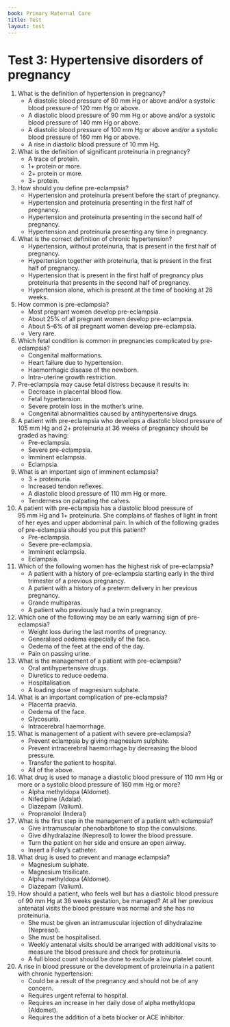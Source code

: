 ```yaml
---
book: Primary Maternal Care
title: Test
layout: test
---
```


# Test 3: Hypertensive disorders of pregnancy

1.	What is the definition of hypertension in pregnancy?
	-	A diastolic blood pressure of 80&nbsp;mm&nbsp;Hg or above and/or a systolic blood pressure of 120&nbsp;mm&nbsp;Hg or above.
	+	A diastolic blood pressure of 90&nbsp;mm&nbsp;Hg or above and/or a systolic blood pressure of 140&nbsp;mm&nbsp;Hg or above.
	-	A diastolic blood pressure of 100&nbsp;mm&nbsp;Hg or above and/or a systolic blood pressure of 160&nbsp;mm&nbsp;Hg or above.
	-	A rise in diastolic blood pressure of 10&nbsp;mm&nbsp;Hg.
2.	What is the definition of significant proteinuria in pregnancy?
	-	A trace of protein.
	+	1+ protein or more.
	-	2+ protein or more.
	-	3+ protein.
3.	How should you define pre-eclampsia?
	-	Hypertension and proteinuria present before the start of pregnancy.
	-	Hypertension and proteinuria presenting in the first half of pregnancy.
	+	Hypertension and proteinuria presenting in the second half of pregnancy.
	-	Hypertension and proteinuria presenting any time in pregnancy.
4.	What is the correct definition of chronic hypertension?
	+	Hypertension, without proteinuria, that is present in the first half of pregnancy.
	-	Hypertension together with proteinuria, that is present in the first half of pregnancy.
	-	Hypertension that is present in the first half of pregnancy plus proteinuria that presents in the second half of pregnancy.
	-	Hypertension alone, which is present at the time of booking at 28 weeks.
5.	How common is pre-eclampsia?
	-	Most pregnant women develop pre-eclampsia.
	-	About 25% of all pregnant women develop pre-eclampsia.
	+	About 5–6% of all pregnant women develop pre-eclampsia.
	-	Very rare.
6.	Which fetal condition is common in pregnancies complicated by pre-eclampsia?
	-	Congenital malformations.
	-	Heart failure due to hypertension.
	-	Haemorrhagic disease of the newborn.
	+	Intra-uterine growth restriction.
7.	Pre-eclampsia may cause fetal distress because it results in:
	+	Decrease in placental blood flow.
	-	Fetal hypertension.
	-	Severe protein loss in the mother’s urine.
	-	Congenital abnormalities caused by antihypertensive drugs.
8.	A patient with pre-eclampsia who develops a diastolic blood pressure of 105&nbsp;mm&nbsp;Hg and 2+ proteinuria at 36 weeks of pregnancy should be graded as having:
	+	Pre-eclampsia.
	-	Severe pre-eclampsia.
	-	Imminent eclampsia.
	-	Eclampsia.
9.	What is an important sign of imminent eclampsia?
	-	3 + proteinuria.
	+	Increased tendon reflexes.
	-	A diastolic blood pressure of 110&nbsp;mm&nbsp;Hg or more.
	-	Tenderness on palpating the calves.
10.	A patient with pre-eclampsia has a diastolic blood pressure of 95&nbsp;mm&nbsp;Hg and 1+ proteinuria. She complains of flashes of light in front of her eyes and upper abdominal pain. In which of the following grades of pre-eclampsia should you put this patient?
	-	Pre-eclampsia.
	-	Severe pre-eclampsia.
	+	Imminent eclampsia.
	-	Eclampsia.
11.	Which of the following women has the highest risk of pre-eclampsia?
	+	A patient with a history of pre-eclampsia starting early in the third trimester of a previous pregnancy.
	-	A patient with a history of a preterm delivery in her previous pregnancy.
	-	Grande multiparas.
	-	A patient who previously had a twin pregnancy.
12.	Which one of the following may be an early warning sign of pre-eclampsia?
	-	Weight loss during the last months of pregnancy.
	+	Generalised oedema especially of the face.
	-	Oedema of the feet at the end of the day.
	-	Pain on passing urine.
13.	What is the management of a patient with pre-eclampsia?
	-	Oral antihypertensive drugs.
	-	Diuretics to reduce oedema.
	+	Hospitalisation.
	-	A loading dose of magnesium sulphate.
14.	What is an important complication of pre-eclampsia?
	-	Placenta praevia.
	-	Oedema of the face.
	-	Glycosuria.
	+	Intracerebral haemorrhage.
15.	What is management of a patient with severe pre-eclampsia?
	-	Prevent eclampsia by giving magnesium sulphate.
	-	Prevent intracerebral haemorrhage by decreasing the blood pressure.
	-	Transfer the patient to hospital.
	+	All of the above.
16.	What drug is used to manage a diastolic blood pressure of 110&nbsp;mm&nbsp;Hg or more or a systolic blood pressure of 160&nbsp;mm&nbsp;Hg or more?
	-	Alpha methyldopa (Aldomet).
	+	Nifedipine (Adalat).
	-	Diazepam (Valium).
	-	Propranolol (Inderal)
17.	What is the first step in the management of a patient with eclampsia?
	-	Give intramuscular phenobarbitone to stop the convulsions.
	-	Give dihydralazine (Nepresol) to lower the blood pressure.
	+	Turn the patient on her side and ensure an open airway.
	-	Insert a Foley’s catheter.
18.	What drug is used to prevent and manage eclampsia?
	+	Magnesium sulphate.
	-	Magnesium trisilicate.
	-	Alpha methyldopa (Aldomet).
	-	Diazepam (Valium).
19.	How should a patient, who feels well but has a diastolic blood pressure of 90&nbsp;mm&nbsp;Hg at 36 weeks gestation, be managed? At all her previous antenatal visits the blood pressure was normal and she has no proteinuria.
	-	She must be given an intramuscular injection of dihydralazine (Nepresol).
	-	She must be hospitalised.
	+	Weekly antenatal visits should be arranged with additional visits to measure the blood pressure and check for proteinuria.
	-	A full blood count should be done to exclude a low platelet count.
20.	A rise in blood pressure or the development of proteinuria in a patient with chronic hypertension:
	-	Could be a result of the pregnancy and should not be of any concern.
	+	Requires urgent referral to hospital.
	-	Requires an increase in her daily dose of alpha methyldopa (Aldomet).
	-	Requires the addition of a beta blocker or ACE inhibitor.
